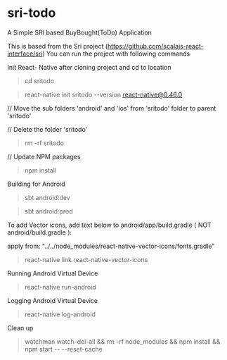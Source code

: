 # sri-todo
A Simple SRI based BuyBought(ToDo) Application


This is based from the Sri project (https://github.com/scalajs-react-interface/sri)
You can run the project with following commands

Init React- Native after cloning project and cd to location
>cd sritodo

>react-native init sritodo --version react-native@0.46.0


// Move the sub folders 'android' and 'ios' from 'sritodo' folder to parent 'sritodo'

// Delete the folder 'sritodo'

> rm -rf sritodo

// Update NPM packages

> npm install


Building for Android
>sbt android:dev

>sbt android:prod

To add Vector icons, add text below to android/app/build.gradle ( NOT android/build.gradle ):

apply from: "../../node_modules/react-native-vector-icons/fonts.gradle"

>react-native link react-native-vector-icons

Running Android Virtual Device
>react-native run-android

Logging Android Virtual Device
>react-native log-android

Clean up
>watchman watch-del-all && rm -rf node_modules && npm install && npm start -- --reset-cache



